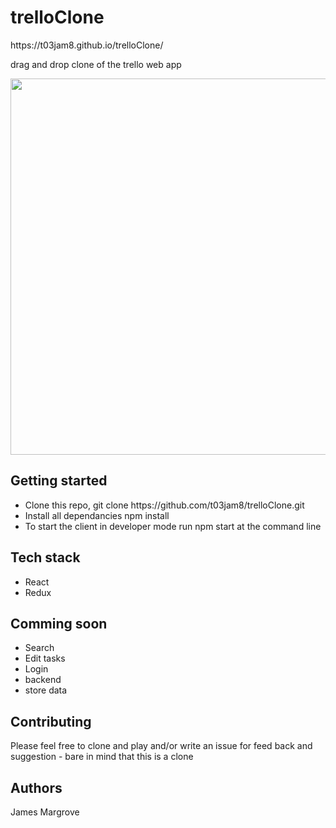 <h1> trelloClone </h2>
https://t03jam8.github.io/trelloClone/
<p> drag and drop clone of the trello web app <p> 

<p align = "center">
  <img src = "https://thumbs.gfycat.com/WelltodoDeadlyJenny-size_restricted.gif" width = "602px">
</p>

<h2> Getting started </h2> 
 <ul>
 <li>Clone this repo, git clone https://github.com/t03jam8/trelloClone.git</li>
 <li>Install all dependancies npm install</li>
 <li>To start the client in developer mode run npm start at the command line </li>
 </ul>

<h2> Tech stack </h2>
<ul>
 <li>React</li>
 <li> Redux</li>
</ul>

<h2> Comming soon </h2> 
<ul>
 <li>Search</li>
 <li>Edit tasks</li>
  <li>Login</li>
  <li>backend</l>
  <li>store data</li>
</ul>

<h2> Contributing</h2>
<p>Please feel free to clone and play and/or write an issue for feed back and suggestion - bare in mind that this is a clone</p>

<h2>Authors</h2>
<p>James Margrove </p>
